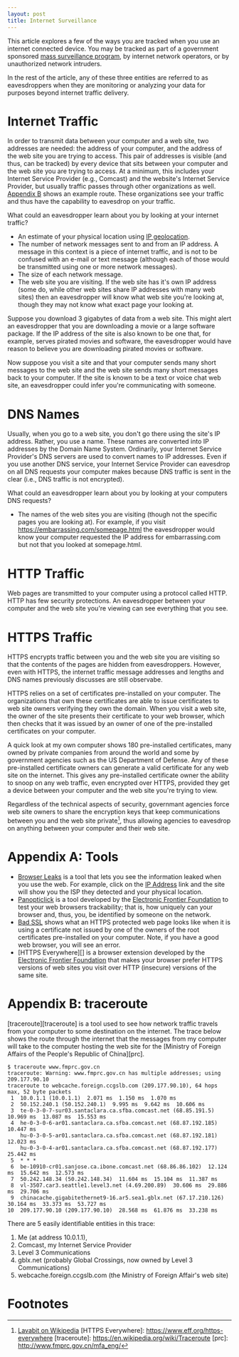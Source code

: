 ```yaml
---
layout: post
title: Internet Surveillance
---
```

This article explores a few of the ways you are tracked when you use an
internet connected device.
You may be tracked as part of a government sponsored [mass surveillance program][mass], by
internet network operators, or by unauthorized network intruders.

In the rest of the article, any of these three entities are referred to as eavesdroppers when
they are monitoring or analyzing your data for purposes beyond internet traffic delivery.

# Internet Traffic
In order to transmit data between your computer and a web site, two addresses are needed: the
address of your computer, and the address of the web site you are trying to access. This pair of addresses
is visible (and thus, can be tracked) by every device that sits between your computer and the web site you are trying
to access. At a minimum, this includes your Internet Service Provider (e.g., Comcast) and the website's Internet
Service Provider, but usually traffic passes through other organizations as well. [Appendix B](#appendix-b-traceroute) shows
an example route. These organizations see your traffic and thus have the capability to eavesdrop
on your traffic.

What could an eavesdropper learn about you by looking at your internet traffic?

* An estimate of your physical location using [IP geolocation][geo].
* The number of network messages sent to and from an IP address. A message in this context is a piece
of internet traffic, and is not to be confused with an e-mail or text message (although each of those would be transmitted
using one or more network messages).
* The size of each network message.
* The web site you are visiting. If the web site has it's own IP address (some do, while other web sites share IP addresses with many
web sites) then an eavesdropper will know what web site you're looking at, though they may not know what exact page your looking at.

Suppose you download 3 gigabytes of data from a web site. This might alert an eavesdropper that you are
downloading a movie or a large software package. If the IP address of the site
is also known to be one that, for example, serves pirated movies and software, the eavesdropper would have reason
to believe you are downloading pirated movies or software.

Now suppose you visit a site and that your computer sends many short messages to the web site and the
web site sends many short messages back to your computer. If the site is known to be a text or voice
chat web site, an eavesdropper could infer you're communicating with someone. 

# DNS Names
Usually, when you go to a web site, you don't go there using the site's IP address. Rather, you use
a name. These names are converted into IP addresses by the Domain Name System. Ordinarily,
your Internet Service Provider's DNS servers are used to convert names to IP addresses. Even
if you use another DNS service, your Internet Service Provider can eavesdrop on all DNS requests
your computer makes because DNS traffic is sent in the clear (i.e., DNS traffic is not encrypted).

What could an eavesdropper learn about you by looking at your computers DNS requests?

* The names of the web sites you are visiting (though not the specific pages you are looking at). For example,
if you visit https://embarrassing.com/somepage.html the eavesdropper would know your computer requested
the IP address for embarrassing.com but not that you looked at somepage.html.

# HTTP Traffic
Web pages are transmitted to your computer using a protocol called HTTP. HTTP has few security protections.
An eavesdropper between your computer and the web site you're viewing can see everything that you see.

# HTTPS Traffic
HTTPS encrypts traffic between you and the web site you are visiting so that the contents of the pages are
hidden from eavesdroppers. However, even with HTTPS, the internet traffic message addresses and lengths and DNS names
previously discusses are still observabe.

HTTPS relies on a set of certificates pre-installed on your computer. The organizations that own these certificates
are able to issue certificates to web site owners verifying they own the domain. When you visit a web site, the owner
of the site presents their certificate to your web browser, which then checks that it was issued by an owner of one
of the pre-installed certificates on your computer.

A quick look at my own computer shows 180 pre-installed certificates, many owned by private companies from around the world and some by government
agencies such as the US Department of Defense. Any of these pre-installed certificate owners can generate a valid certificate
for any web site on the internet. This gives any pre-installed certificate owner the ability to snoop on any web traffic, even
encrypted over HTTPS, provided they get a device between your computer and the web site you're trying to view.

Regardless of the technical aspects of security, governmant agencies force web site owners to share the
encryption keys that keep communications between you and the web site private[^lava], thus allowing agencies to
eavesdrop on anything between your computer and their web site.

# Appendix A: Tools

* [Browser Leaks][] is a tool that lets you see the information leaked when you use the web. For example, click on
the [IP Address][ip] link and the site will show you the ISP they detected and your physical location.
* [Panopticlick][] is a tool developed by the [Electronic Frontier Foundation][eff] to test your web browsers
trackability; that is, how uniquely can your browser and, thus, you, be identified by someone on the network.
* [Bad SSL][selfsigned] shows what an HTTPS protected web page looks like when it is using a certificate not
issued by one of the owners of the root certificates pre-installed on your computer. Note, if you have a good
web browser, you will see an error.
* [HTTPS Everywhere][] is a browser extension developed by the [Electronic Frontier Foundation][eff]
that makes your browser prefer HTTPS versions of web sites you visit over HTTP (insecure) versions of the same site.

# Appendix B: traceroute

[traceroute][traceroute] is a tool used to see how network traffic travels from your computer to some
destination on the internet. The trace below shows the route through the internet that the messages from my computer
will take to the computer hosting the web site for the [Ministry of Foreign Affairs of the People's Republic of China][prc].

    $ traceroute www.fmprc.gov.cn
    traceroute: Warning: www.fmprc.gov.cn has multiple addresses; using 209.177.90.10
    traceroute to webcache.foreign.ccgslb.com (209.177.90.10), 64 hops max, 52 byte packets
     1  10.0.1.1 (10.0.1.1)  2.071 ms  1.150 ms  1.070 ms
     2  50.152.240.1 (50.152.240.1)  9.995 ms  9.642 ms  10.606 ms
     3  te-0-3-0-7-sur03.santaclara.ca.sfba.comcast.net (68.85.191.5)  10.969 ms  13.087 ms  15.553 ms
     4  he-0-3-0-6-ar01.santaclara.ca.sfba.comcast.net (68.87.192.185)  10.447 ms
        hu-0-3-0-5-ar01.santaclara.ca.sfba.comcast.net (68.87.192.181)  12.023 ms
        hu-0-3-0-4-ar01.santaclara.ca.sfba.comcast.net (68.87.192.177)  25.442 ms
     5  * * *
     6  be-10910-cr01.sanjose.ca.ibone.comcast.net (68.86.86.102)  12.124 ms  15.642 ms  12.573 ms
     7  50.242.148.34 (50.242.148.34)  11.604 ms  15.104 ms  11.387 ms
     8  vl-3507.car3.seattle1.level3.net (4.69.200.89)  30.606 ms  29.886 ms  29.706 ms
     9  chinacache.gigabitethernet9-16.ar5.sea1.gblx.net (67.17.210.126)  30.164 ms  33.373 ms  53.727 ms
    10  209.177.90.10 (209.177.90.10)  28.568 ms  61.876 ms  33.238 ms

There are 5 easily identifiable entities in this trace:

1. Me (at address 10.0.1.1),
2. Comcast, my Internet Service Provider
3. Level 3 Communications
4. gblx.net (probably Global Crossings, now owned by Level 3 Communications)
5. webcache.foreign.ccgslb.com (the Ministry of Foreign Affair's web site)

# Footnotes

[mass]: https://en.wikipedia.org/wiki/Mass_surveillance_in_the_United_States
[geo]: https://en.wikipedia.org/wiki/Geolocation_software
[Browser Leaks]: https://www.browserleaks.com/
[ip]: https://www.browserleaks.com/whois
[Panopticlick]: https://panopticlick.eff.org/
[eff]: https://www.eff.org/
[selfsigned]: https://self-signed.badssl.com/
[^lava]: [Lavabit on Wikipedia](https://en.wikipedia.org/wiki/Lavabit)
[HTTPS Everywhere]: https://www.eff.org/https-everywhere
[traceroute]: https://en.wikipedia.org/wiki/Traceroute
[prc]: http://www.fmprc.gov.cn/mfa_eng/
